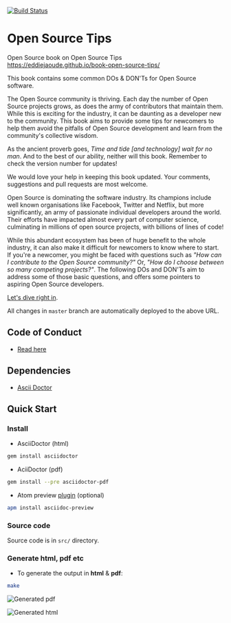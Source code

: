 [![Build Status](https://travis-ci.org/eddiejaoude/book-open-source-tips.svg?branch=master)](https://travis-ci.org/eddiejaoude/book-open-source-tips)

# Open Source Tips

Open Source book on Open Source Tips https://eddiejaoude.github.io/book-open-source-tips/

This book contains some common DOs & DON'Ts for Open Source software.

The Open Source community is thriving. Each day the number of Open Source projects grows, as does the army of contributors that maintain them. While this is exciting for the industry, it can be daunting as a developer new to the community. This book aims to provide some tips for newcomers to help them avoid the pitfalls of Open Source development and learn from the community's collective wisdom.

As the ancient proverb goes, _Time and tide [and technology] wait for no man_. And to the best of our ability, neither will this book. Remember to check the version number for updates!

We would love your help in keeping this book updated. Your comments, suggestions and pull requests are most welcome.

Open Source is dominating the software industry. Its champions include well known organisations like Facebook, Twitter and Netflix, but more significantly, an army of passionate individual developers around the world. Their efforts have impacted almost every part of computer science, culminating in millions of open source projects, with billions of lines of code!

While this abundant ecosystem has been of huge benefit to the whole industry, it can also make it difficult for newcomers to know where to start. If you're a newcomer, you might be faced with questions such as _"How can I contribute to the Open Source community?"_ Or, _"How do I choose between so many competing projects?"_. The following DOs and DON'Ts aim to address some of those basic questions, and offers some pointers to aspiring Open Source developers.

[Let's dive right in](https://eddiejaoude.github.io/book-open-source-tips/).

All changes in `master` branch are automatically deployed to the above URL.

## Code of Conduct

* [Read here](.github/CODE_OF_CONDUCT.md)

## Dependencies

* [Ascii Doctor](http://asciidoctor.org)

## Quick Start

### Install

* AsciiDoctor (html)

```bash
gem install asciidoctor
```

* AciiDoctor (pdf)

```bash
gem install --pre asciidoctor-pdf
```

* Atom preview [plugin](https://atom.io/packages/asciidoc-preview) (optional)

```bash
apm install asciidoc-preview
```

### Source code

Source code is in `src/` directory.

### Generate html, pdf etc

* To generate the output in **html** & **pdf**:

```bash
make
```

![Generated pdf](https://cloud.githubusercontent.com/assets/624760/20028256/e127f148-a345-11e6-9871-5e40a7c73edb.png)

![Generated html](https://cloud.githubusercontent.com/assets/624760/20028253/cfd770c6-a345-11e6-8552-88904ecca9dc.png)

